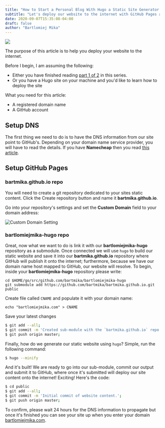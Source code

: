 ```yaml
---
title: "How to Start a Personal Blog With Hugo a Static Site Generator Written in Go (Part 2)"
subtitle: "Let's deploy our website to the internet with GitHub Pages and Namecheap DNS"
date: 2020-09-07T15:35:08-04:00
draft: false
author: "Bartlomiej Mika"
---
```


![](/img/2020/09/07-hugo-banner.jpeg)

The purpose of this article is to help you deploy your website to the internet.

<!--more-->

Before I begin, I am assuming the following:

* Either you have finished reading [part 1 of 2](/posts/2020/how-to-start-a-personal-blog-with-hugo-a-static-site-generator-written-in-go-part-1/) in this series.
* Or you have a Hugo site on your machine and you'd like to learn how to deploy the site

What you need for this article:

* A registered domain name
* A GitHub account

## Setup DNS

The first thing we need to do is to have the DNS information from our site point to GitHub's. Depending on your domain name service provider, you will have to read the details. If you have **Namecheap** then you read [this article](https://www.namecheap.com/support/knowledgebase/article.aspx/9645/2208/how-do-i-link-my-domain-to-github-pages).

## Setup GitHub Pages

### bartmika.github.io repo
You will need to create a git repository dedicated to your sites static content. Click the Create repository button and name it **bartmika.github.io**.

Go into your repository's settings and set the **Custom Domain** field to your domain address:

![Custom Domain Setting](/img/2020/09/3-1.png)

### bartlomiejmika-hugo repo
Great, now what we want to do is link it with our **bartlomiejmika-hugo** repository as a submodule. Once connected we will use ``hugo`` to build our static website and save it into our **bartmika.github.io** repository where GitHub will publish it onto the internet; furthermore, because we have our domain name host mapped to GitHub, our website will resolve. To begin, inside your **bartlomiejmika-hugo** repository please write:

```
cd $HOME/go/src/github.com/bartmika/bartlomiejmika-hugo
git submodule add https://github.com/bartmika/bartmika.github.io.git public
```

Create file called ``CNAME`` and populate it with your domain name:

```
echo "bartlomiejmika.com" > CNAME
```

Save your latest changes

```bash
$ git add --all;
$ git commit -m 'Created sub-module with the `bartmika.github.io` repo.';
$ git push origin master;
```

Finally, how do we generate our static website using ``hugo``? Simple, run the following command:

```bash
$ hugo --minify
```

And it's built! We are ready to go into our sub-module, commit our output and submit it to GitHub, where once it's submitted will deploy our site content onto the internet! Exciting! Here's the code:

```bash
$ cd public
$ git add --all;
$ git commit -m 'Initial commit of website content.';
$ git push origin master;
```

To confirm, please wait 24 hours for the DNS information to propagate but once it's finished you can see your site up when you enter your domain [bartlomiejmika.com](https://bartlomiejmika.com).
